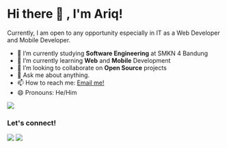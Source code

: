 # Hi there 👋 , I'm Ariq!
Currently, I am open to any opportunity especially in IT as a Web Developer and Mobile Developer.

- 🔭 I’m currently studying **Software Engineering** at SMKN 4 Bandung
- 🌱 I’m currently learning **Web** and **Mobile** Development
- 👯 I’m looking to collaborate on **Open Source** projects
- 💬 Ask me about anything.
- 📫 How to reach me: <a href="mailto:ahidayatbia@gmail.com">Email me!</a>
- 😄 Pronouns: He/Him

<p>
    <img src="https://github-readme-stats.vercel.app/api?username=ariqhikari&hide=contribs,prs&show_icons=true&hide_border=true&title_color=000" />
</p>

### Let's connect!
<p>
    <a href="https://hikari.auroraweb.id" target="blank"><img src="https://img.shields.io/badge/Website-https://hikari.auroraweb.id-green?" /></a>
    <a href="https://www.linkedin.com/in/ariqhikari" target="blank"><img src="https://img.shields.io/badge/Ariq_Hikari-30302f?style=flat&logo=linkedin" /></a>
</p>
